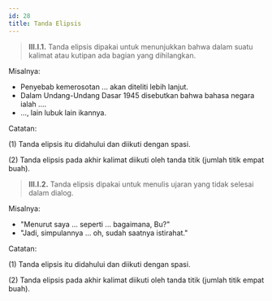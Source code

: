 ```yaml
---
id: 28
title: Tanda Elipsis
---
```


> **III.I.1.** Tanda elipsis dipakai untuk menunjukkan bahwa dalam suatu kalimat atau kutipan ada bagian yang dihilangkan.

Misalnya:

- Penyebab kemerosotan ... akan diteliti lebih lanjut.
- Dalam Undang-Undang Dasar 1945 disebutkan bahwa bahasa negara ialah ....
- ..., lain lubuk lain ikannya.

Catatan:

(1) Tanda elipsis itu didahului dan diikuti dengan spasi.

(2) Tanda elipsis pada akhir kalimat diikuti oleh tanda titik (jumlah titik empat buah).

> **III.I.2.** Tanda elipsis dipakai untuk menulis ujaran yang tidak selesai dalam dialog.

Misalnya:

- "Menurut saya ... seperti ... bagaimana, Bu?"
- "Jadi, simpulannya ... oh, sudah saatnya istirahat."

Catatan:

(1) Tanda elipsis itu didahului dan diikuti dengan spasi.

(2) Tanda elipsis pada akhir kalimat diikuti oleh tanda titik (jumlah titik empat buah).

